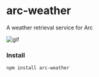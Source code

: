 # arc-weather
A weather retrieval service for Arc

![gif](https://media.giphy.com/media/3oKIPstwMF15FghbYQ/giphy.gif)

### Install
`npm install arc-weather`